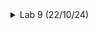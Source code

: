 <details>
<summary>Lab 9 (22/10/24)</summary>
<br>

# AIM : To Synthesize RISC-V and compare output with functional simulations. 

# Here are the steps to follow:

* 1.Copy the src Folder:
        Start by copying the src folder from your VSDBabySoC directory to your VLSI directory using the following commands:

```c

sudo -i
cd /home/chandra-shekhar-jha/VLSI/
cp -r src sky130RTLDesignAndSynthesisWorkshop/
```
* 2.Navigate to the Target Directory:

 Change to the desired directory:
 ```c

cd ~
cd /home/chandra-shekhar-jha/VLSI/sky130RTLDesignAndSynthesisWorkshop/src/module
```
* 3.Synthesis Process:

    Launch Yosys by entering:
```c
  yosys
```
* 4.Load the Library:

    Read the library file:
```c
  read_liberty -lib ../lib/sky130_fd_sc_hd__tt_025C_1v80.lib
```
* 5.Import Design Files:
 Read the Verilog design files:
```c

  read_verilog clk_gate.v
  read_verilog rvmyth.v
```
* 6.Synthesize the Design:
  Synthesize the design with the following command:
```
  synth -top rvmyth
```
